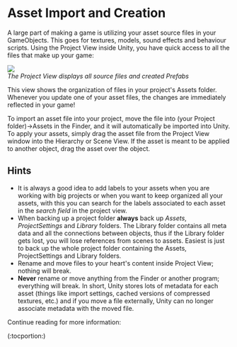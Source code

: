 Asset Import and Creation
=========================


A large part of making a game is utilizing your asset source files in your <span class=keyword>GameObjects</span>. This goes for textures, models, sound effects and behaviour scripts. Using the <span class=keyword>Project View</span> inside Unity, you have quick access to all the files that make up your game:


![](http://docwiki.hq.unity3d.com/uploads/Main/Editor-Project.png)  
_The Project View displays all source files and created <span class=keyword>Prefabs</span>_

This view shows the organization of files in your project's Assets folder. Whenever you update one of your asset files, the changes are immediately reflected in your game!

To import an asset file into your project, move the file into <span class=menu>(your Project folder)->Assets</span> in the Finder, and it will automatically be imported into Unity. To apply your assets, simply drag the asset file from the Project View window into the <span class=keyword>Hierarchy</span> or <span class=keyword>Scene View</span>.  If the asset is meant to be applied to another object, drag the asset over the object.



Hints
-----

* It is always a good idea to add labels to your assets when you are working with big projects or when you want to keep organized all your assets, with this you can search for the labels associated to each asset in the _search field_ in the project view.
* When backing up a project folder __always__ back up _Assets_, _ProjectSettings_ and _Library_ folders. The Library folder contains all meta data and all the connections between objects, thus if the Library folder gets lost, you will lose references from scenes to assets. Easiest is just to back up the whole project folder containing the Assets, ProjectSettings and Library folders.
* Rename and move files to your heart's content inside Project View; nothing will break.
* __Never__ rename or move anything from the Finder or another program; everything will break. In short, Unity stores lots of metadata for each asset (things like import settings, cached versions of compressed textures, etc.) and if you move a file externally, Unity can no longer associate metadata with the moved file.

Continue reading for more information:

(:tocportion:)

